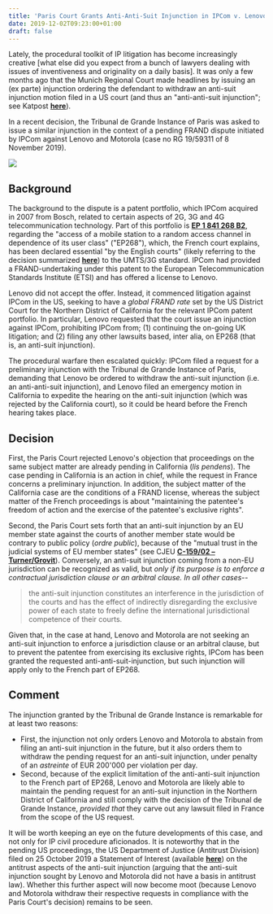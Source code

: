 ```yaml
---
title: 'Paris Court Grants Anti-Anti-Suit Injunction in IPCom v. Lenovo'
date: 2019-12-02T09:23:00+01:00
draft: false
---
```


Lately, the procedural toolkit of IP litigation has become increasingly creative \[what else did you expect from a bunch of lawyers dealing with issues of inventiveness and originality on a daily basis\]. It was only a few months ago that the Munich Regional Court made headlines by issuing an (ex parte) injunction ordering the defendant to withdraw an anti-suit injunction motion filed in a US court (and thus an "anti-anti-suit injunction"; see Katpost **[here](http://ipkitten.blogspot.com/2019/08/nokia-v-daimler-anti-anti-suit.html)**).

In a recent decision, the Tribunal de Grande Instance of Paris was asked to issue a similar injunction in the context of a pending FRAND dispute initiated by IPCom against Lenovo and Motorola (case no RG 19/59311 of 8 November 2019). 

  

  

[![](https://1.bp.blogspot.com/-Nd8HXKCYJ_o/XeTIJ0t-oJI/AAAAAAAAALY/g6h7cNyIeD4jzVvgWMEBVV-jS_bD7A29QCLcBGAsYHQ/s320/FRANDly%2BKat1.jpg)](https://1.bp.blogspot.com/-Nd8HXKCYJ_o/XeTIJ0t-oJI/AAAAAAAAALY/g6h7cNyIeD4jzVvgWMEBVV-jS_bD7A29QCLcBGAsYHQ/s1600/FRANDly%2BKat1.jpg)

Background
----------

The background to the dispute is a patent portfolio, which IPCom acquired in 2007 from Bosch, related to certain aspects of 2G, 3G and 4G telecommunication technology. Part of this portfolio is **[EP 1 841 268 B2](https://worldwide.espacenet.com/publicationDetails/originalDocument?FT=D&date=20100317&DB=&locale=en_EP&CC=EP&NR=1841268B1&KC=B1&ND=1)**, regarding the "access of a mobile station to a random access channel in dependence of its user class" ("EP268"), which, the French court explains, has been declared essential "by the English courts" (likely referring to the decision summarized **[here](http://ipkitten.blogspot.com/2012/05/nokia-v-ipcom-still-not-over.html)**) to the UMTS/3G standard. IPCom had provided a FRAND-undertaking under this patent to the European Telecommunication Standards Institute (ETSI) and has offered a license to Lenovo.

Lenovo did not accept the offer. Instead, it commenced litigation against IPCom in the US, seeking to have a _global FRAND rate_ set by the US District Court for the Northern District of California for the relevant IPCom patent portfolio. In particular, Lenovo requested that the court issue an injunction against IPCom, prohibiting IPCom from; (1) continuing the on-going UK litigation; and (2) filing any other lawsuits based, inter alia, on EP268 (that is, an anti-suit injunction).

The procedural warfare then escalated quickly: IPCom filed a request for a preliminary injunction with the Tribunal de Grande Instance of Paris, demanding that Lenovo be ordered to withdraw the anti-suit injunction (i.e. an anti-anti-suit injunction), and Lenovo filed an emergency motion in California to expedite the hearing on the anti-suit injunction (which was rejected by the California court), so it could be heard before the French hearing takes place.

  

Decision
--------

First, the Paris Court rejected Lenovo's objection that proceedings on the same subject matter are already pending in California (_lis pendens_). The case pending in California is an action in chief, while the request in France concerns a preliminary injunction. In addition, the subject matter of the California case are the conditions of a FRAND license, whereas the subject matter of the French proceedings is about "maintaining the patentee's freedom of action and the exercise of the patentee's exclusive rights".

Second, the Paris Court sets forth that an anti-suit injunction by an EU member state against the courts of another member state would be contrary to public policy (_ordre public_), because of the "mutual trust in the judicial systems of EU member states" (see CJEU **[C-159/02 – Turner/Grovit](http://curia.europa.eu/juris/document/document.jsf;jsessionid=5A10322F5CE379F5F67EBC94DBD0E4CD?text=&docid=49081&pageIndex=0&doclang=EN&mode=lst&dir=&occ=first&part=1&cid=5481237)**). Conversely, an anti-suit injunction coming from a non-EU jurisdiction can be recognized as valid, but _only if its purpose is to enforce a contractual jurisdiction clause or an arbitral clause. In all other cases_\--

> the anti-suit injunction constitutes an interference in the jurisdiction of the courts and has the effect of indirectly disregarding the exclusive power of each state to freely define the international jurisdictional competence of their courts.

Given that, in the case at hand, Lenovo and Motorola are not seeking an anti-suit injunction to enforce a jurisdiction clause or an arbitral clause, but to prevent the patentee from exercising its exclusive rights, IPCom has been granted the requested anti-anti-suit-injunction, but such injunction will apply only to the French part of EP268. 

  

Comment
-------

The injunction granted by the Tribunal de Grande Instance is remarkable for at least two reasons:

*   First, the injunction not only orders Lenovo and Motorola to abstain from filing an anti-suit injunction in the future, but it also orders them to withdraw the pending request for an anti-suit injunction, under penalty of an _astreinte_ of EUR 200'000 per violation per day.
*   Second, because of the explicit limitation of the anti-anti-suit injunction to the French part of EP268, Lenovo and Motorola are likely able to maintain the pending request for an anti-suit injunction in the Northern District of California and still comply with the decision of the Tribunal de Grande Instance, _provided that_ they carve out any lawsuit filed in France from the scope of the US request.

It will be worth keeping an eye on the future developments of this case, and not only for IP civil procedure aficionados. It is noteworthy that in the pending US proceedings, the US Department of Justice (Antitrust Division) filed on 25 October 2019 a Statement of Interest (available **[here](https://www.justice.gov/atr/case-document/372352)**) on the antitrust aspects of the anti-suit injunction (arguing that the anti-suit injunction sought by Lenovo and Motorola did not have a basis in antitrust law). Whether this further aspect will now become moot (because Lenovo and Motorola withdraw their respective requests in compliance with the Paris Court's decision) remains to be seen.